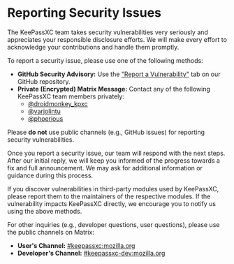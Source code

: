 # Reporting Security Issues

The KeePassXC team takes security vulnerabilities very seriously and appreciates your responsible disclosure efforts. We will make every effort to acknowledge your contributions and handle them promptly.

To report a security issue, please use one of the following methods:

- **GitHub Security Advisory:** Use the ["Report a Vulnerability"](https://github.com/keepassxreboot/keepassxc/security/advisories/new) tab on our GitHub repository.
- **Private (Encrypted) Matrix Message:** Contact any of the following KeePassXC team members privately:
  - [@droidmonkey_kpxc](https://matrix.to/#/@droidmonkey_kpxc:matrix.org)
  - [@varjolintu](https://matrix.to/#/@varjolintu:matrix.org)
  - [@phoerious](https://matrix.to/#/@phoerious:matrix.org)

Please **do not** use public channels (e.g., GitHub issues) for reporting security vulnerabilities.

Once you report a security issue, our team will respond with the next steps. After our initial reply, we will keep you informed of the progress towards a fix and full announcement. We may ask for additional information or guidance during this process.

If you discover vulnerabilities in third-party modules used by KeePassXC, please report them to the maintainers of the respective modules. If the vulnerability impacts KeePassXC directly, we encourage you to notify us using the above methods.

For other inquiries (e.g., developer questions, user questions), please use the public channels on Matrix:
- **User's Channel:** [#keepassxc:mozilla.org](https://matrix.to/#/#keepassxc:mozilla.org)
- **Developer's Channel:** [#keepassxc-dev:mozilla.org](https://matrix.to/#/#keepassxc-dev:mozilla.org)
